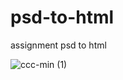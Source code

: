# psd-to-html
assignment psd to html

![ccc-min (1)](https://user-images.githubusercontent.com/41857483/90718306-5298a880-e2d1-11ea-97d8-c89bda6d3806.jpg)
